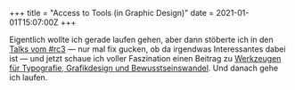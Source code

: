 +++
title = "Access to Tools (in Graphic Design)"
date = 2021-01-01T15:07:00Z
+++

Eigentlich wollte ich gerade laufen gehen, aber dann stöberte ich in den [Talks vom #rc3](https://media.ccc.de/c/rc3/) — nur mal fix gucken, ob da irgendwas Interessantes dabei ist — und jetzt schaue ich voller Faszination einen Beitrag zu [Werkzeugen für Typografie, Grafikdesign und Bewusstseinswandel](https://media.ccc.de/v/rc3-3-access_to_tools_in_graphic_design). Und danach gehe ich laufen.